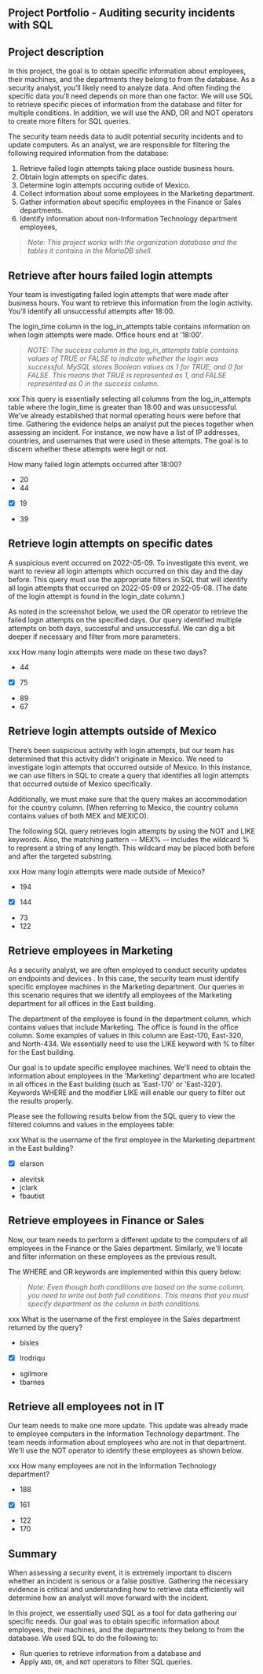 ## Project Portfolio - Auditing security incidents with SQL
## Project description

In this project, the goal is to obtain specific information about employees, their machines, and the departments they belong to from the database. As a security analyst, you’ll likely need to analyze data. And often finding the specific data you’ll need depends on more than one factor. We will use SQL to retrieve specific pieces of information from the database and filter for multiple conditions. In addition, we will use the AND, OR and NOT operators to create more filters for SQL queries.

The security team needs data to audit potential security incidents and to update computers. As an analyst, we are responsible for filtering the following required information from the database:

1. Retrieve failed login attempts taking place oustide business hours. 
2. Obtain login attempts on specific dates.
3. Determine login attempts occuring outide of Mexico.
4. Collect information about some employees in the Marketing department.
5. Gather information about specific employees in the Finance or Sales departments. 
6. Identify information about non-Information Technology department employees,

  >_Note: This project works with the organization database and the tables it contains in the MariaDB shell._

## Retrieve after hours failed login attempts

Your team is investigating failed login attempts that were made after business hours. You want to retrieve this information from the login activity. You’ll identify all unsuccessful attempts after 18:00.

The login_time column in the log_in_attempts table contains information on when login attempts were made. Office hours end at '18:00'.

   >_NOTE: The success column in the log_in_attempts table contains values of TRUE or FALSE to indicate whether the login was successful. MySQL stores Boolean values as 1 for TRUE, and 0 for FALSE. This means that TRUE is represented as 1, and FALSE represented as 0 in the success column._

xxx
This query is essentially selecting all columns from the log_in_attempts table where the login_time is greater than 18:00 and was unsuccessful. We've already established that normal operating hours were before that time. Gathering the evidence helps an analyst put the pieces together when assessing an incident. For instance, we now have a list of IP addresses, countries, and usernames that were used in these attempts. The goal is to discern whether these attempts were legit or not.

How many failed login attempts occurred after 18:00?

  -  20
  -  44
  - [x] 19
  -  39

## Retrieve login attempts on specific dates

A suspicious event occurred on 2022-05-09. To investigate this event, we want to review all login attempts which occurred on this day and the day before. This query must use the appropriate filters in SQL that will identify all login attempts that occurred on 2022-05-09 or 2022-05-08. (The date of the login attempt is found in the login_date column.)

As noted in the screenshot below, we used the OR operator to retrieve the failed login attempts on the specified days. Our query identified multiple attempts on both days, successful and unsuccessful. We can dig a bit deeper if necessary and filter from more parameters.

xxx
How many login attempts were made on these two days?

  - 44
  - [x] 75
  - 89
  - 67

## Retrieve login attempts outside of Mexico

There’s been suspicious activity with login attempts, but our team has determined that this activity didn't originate in Mexico. We need to investigate login attempts that occurred outside of Mexico. In this instance, we can use filters in SQL to create a query that identifies all login attempts that occurred outside of Mexico specifically.

Additionally, we must make sure that the query makes an accommodation for the country column. (When referring to Mexico, the country column contains values of both MEX and MEXICO).

The following SQL query retrieves login attempts by using the NOT and LIKE keywords. Also, the matching pattern -- MEX% -- includes the wildcard % to represent a string of any length. This wildcard may be placed both before and after the targeted substring.

xxx
How many login attempts were made outside of Mexico?

  - 194
  - [x] 144
  - 73
  - 122

## Retrieve employees in Marketing

As a security analyst, we are often employed to conduct security updates on endpoints and devices . In this case, the security team must identify specific employee machines in the Marketing department. Our queries in this scenario requires that we identify all employees of the Marketing department for all offices in the East building.

  The department of the employee is found in the department column, which contains values that include Marketing. The office is found in the office column. Some examples of values in this column are East-170, East-320, and North-434. We essentially need to use the LIKE keyword with % to filter for the East building.

Our goal is to update specific employee machines. We'll need to obtain the information about employees in the 'Marketing' department who are located in all offices in the East building (such as 'East-170' or 'East-320'). Keywords WHERE and the modifier LIKE will enable our query to filter out the results properly.

Please see the following results below from the SQL query to view the filtered columns and values in the employees table:

xxx
What is the username of the first employee in the Marketing department in the East building?

  - [x] elarson
  - alevitsk
  - jclark
  - fbautist

## Retrieve employees in Finance or Sales

Now, our team needs to perform a different update to the computers of all employees in the Finance or the Sales department. Similarly, we'll locate and filter information on these employees as the previous result.

The WHERE and OR keywords are implemented within this query below:

   >_Note: Even though both conditions are based on the same column, you need to write out both full conditions. This means that you must specify department as the column in both conditions._

xxx
What is the username of the first employee in the Sales department returned by the query?

  - bisles
  - [x] lrodriqu
  - sgilmore
  - tbarnes

## Retrieve all employees not in IT

Our team needs to make one more update. This update was already made to employee computers in the Information Technology department. The team needs information about employees who are not in that department. We'll use the NOT operator to identify these employees as shown below.

xxx
How many employees are not in the Information Technology department?

  - 188
  - [x] 161
  - 122
  - 170

## Summary

When assessing a security event, it is extremely important to discern whether an incident is serious or a false positive. Gathering the necessary evidence is critical and understanding how to retrieve data efficiently will determine how an analyst will move forward with the incident.

In this project, we essentially used SQL as a tool for data gathering our specific needs. Our goal was to obtain specific information about employees, their machines, and the departments they belong to from the database. We used SQL to do the following to:

  - Run queries to retrieve information from a database and
  - Apply <code>AND</code>, <code>OR</code>, and <code>NOT</code> operators to filter SQL queries.
